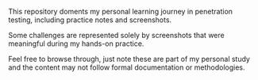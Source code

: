
This repository doments my personal learning journey in penetration testing, including practice notes and screenshots.

Some challenges are represented solely by screenshots that were meaningful during my hands-on practice.

Feel free to browse through, just note these are part of my personal study and the content may not follow formal documentation or methodologies.
